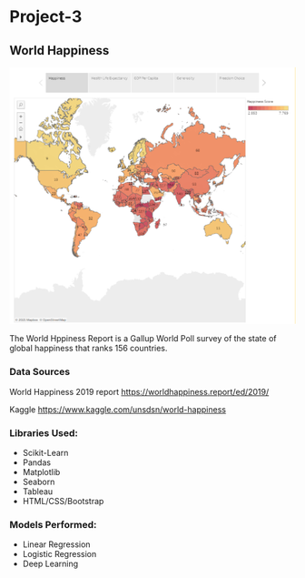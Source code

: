 # Project-3 
## World Happiness

![happiness_map.png](Images/happiness_map.png)

The World Hppiness Report is a Gallup World Poll survey of the state of global happiness that ranks 156 countries.

### Data Sources
World Happiness 2019 report
https://worldhappiness.report/ed/2019/

Kaggle
https://www.kaggle.com/unsdsn/world-happiness


### Libraries Used:
- Scikit-Learn
- Pandas
- Matplotlib
- Seaborn
- Tableau
- HTML/CSS/Bootstrap

### Models Performed:
- Linear Regression
- Logistic Regression
- Deep Learning